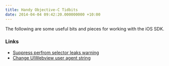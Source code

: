 ```yaml
---
title: Handy Objective-C Tidbits
date: 2014-04-04 09:42:20.000000000 +10:00
---
```

The following are some useful bits and pieces for working with the iOS SDK.

### Links
-	[Suppress perfrom selector leaks warning](http://blog.shaydesdsgn.com/supress/)
-	[Change UIWebview user agent string](http://blog.shaydesdsgn.com/change-uiwebview-user-agent-string/)
